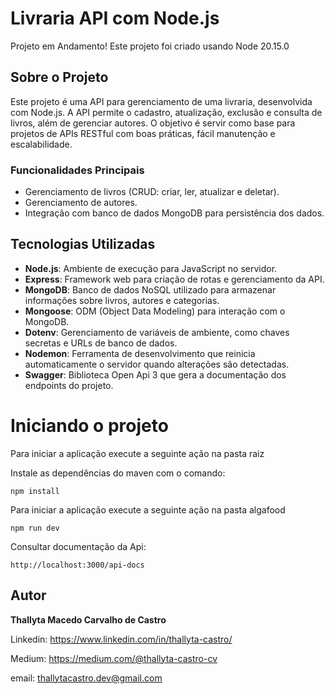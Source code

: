 # Livraria API com Node.js

Projeto em Andamento!
Este projeto foi criado usando Node 20.15.0

## Sobre o Projeto

Este projeto é uma API para gerenciamento de uma livraria, desenvolvida com Node.js. A API permite o cadastro, atualização, exclusão e consulta de livros, além de gerenciar autores.
O objetivo é servir como base para projetos de APIs RESTful com boas práticas, fácil manutenção e escalabilidade.

### Funcionalidades Principais

- Gerenciamento de livros (CRUD: criar, ler, atualizar e deletar).
- Gerenciamento de autores.
- Integração com banco de dados MongoDB para persistência dos dados.

## Tecnologias Utilizadas

- **Node.js**: Ambiente de execução para JavaScript no servidor.
- **Express**: Framework web para criação de rotas e gerenciamento da API.
- **MongoDB**: Banco de dados NoSQL utilizado para armazenar informações sobre livros, autores e categorias.
- **Mongoose**: ODM (Object Data Modeling) para interação com o MongoDB.
- **Dotenv**: Gerenciamento de variáveis de ambiente, como chaves secretas e URLs de banco de dados.
- **Nodemon**: Ferramenta de desenvolvimento que reinicia automaticamente o servidor quando alterações são detectadas.
- **Swagger**: Biblioteca Open Api 3 que gera a documentação dos endpoints do projeto.

# Iniciando o projeto

Para iniciar a aplicação execute a seguinte ação na pasta raiz

Instale as dependências do maven com o comando:

```shell script
npm install
```

Para iniciar a aplicação execute a seguinte ação na pasta algafood

```shell script
npm run dev
```

Consultar documentação da Api:

```shell script
http://localhost:3000/api-docs
```

## Autor
<b>Thallyta Macedo Carvalho de Castro</b>

Linkedin: https://www.linkedin.com/in/thallyta-castro/

Medium: https://medium.com/@thallyta-castro-cv

email: thallytacastro.dev@gmail.com
